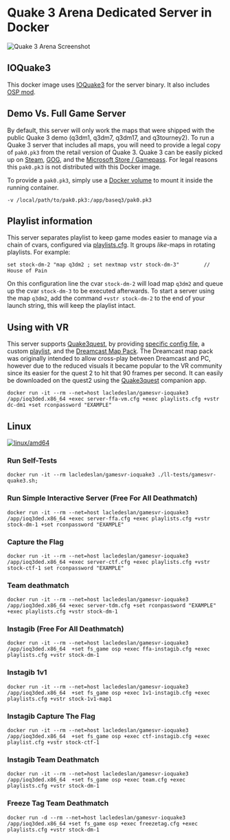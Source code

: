 # Quake 3 Arena Dedicated Server in Docker

![Quake 3 Arena Screenshot](https://raw.githubusercontent.com/LacledesLAN/gamesvr-ioquake3/master/.misc/screenshot.jpg "Quake 3 Arena
Screenshot")

## IOQuake3

This docker image uses [IOQuake3](https://ioquake3.org/) for the server binary. It also includes [OSP mod](https://www.orangesmoothie.org).

## Demo Vs. Full Game Server

By default, this server will only work the maps that were shipped with the public Quake 3 demo (q3dm1, q3dm7, q3dm17, and q3tourney2). To
run a Quake 3 server that includes all maps, you will need to provide a legal copy of `pak0.pk3` from the retail version of Quake 3. Quake 3
can be easily picked up on [Steam](https://store.steampowered.com/app/2200/Quake_III_Arena/),
[GOG](https://www.gog.com/game/quake_iii_arena), and the [Microsoft
Store / Gamepass](https://www.xbox.com/en-us/games/store/quake-iii-arena/9nwnls28zg37). For legal reasons this `pak0.pk3` is not distributed
with this Docker image.

To provide a `pak0.pk3`, simply use a [Docker volume](https://docs.docker.com/storage/volumes/) to mount it inside the running container.

```shell
-v /local/path/to/pak0.pk3:/app/baseq3/pak0.pk3
```

## Playlist information

This server separates playlist to keep game modes easier to manage via a chain of cvars, configured via
[playlists.cfg](./dist/app/baseq3/playlists.cfg). It groups *like*-maps in rotating playlists. For example:

```text
set stock-dm-2 "map q3dm2 ; set nextmap vstr stock-dm-3"        // House of Pain
```

On this configuration line the cvar `stock-dm-2` will load map `q3dm2` and queue up the cvar `stock-dm-3` to be executed afterwards. To
start a server using the map `q3dm2`, add the command `+vstr stock-dm-2` to the end of your launch string, this will keep the playlist intact.

## Using with VR

This server supports [Quake3quest](http://quake3.quakevr.com/), by providing [specific config file](./dist/app/baseq3/server-VR-DM.cfg),
a custom [playlist](./dist/app/baseq3/playlists.cfg#L43), and the [Dreamcast Map
Pack](https://www.moddb.com/games/quake-iii-arena/addons/dreamcast-map-pack2). The Dreamcast map pack was originally intended to allow
cross-play between Dreamcast and PC, however due to the reduced visuals it became popular to the VR community since its easier for the quest
2 to hit that 90 frames per second. It can easily be downloaded on the quest2 using the [Quake3quest](http://quake3.quakevr.com/) companion
app.

```shell
docker run -it --rm --net=host lacledeslan/gamesvr-ioquake3 /app/ioq3ded.x86_64 +exec server-ffa-vm.cfg +exec playlists.cfg +vstr dc-dm1 +set rconpassword "EXAMPLE"
```

## Linux

[![linux/amd64](https://github.com/LacledesLAN/gamesvr-ioquake3/actions/workflows/build-linux-image.yml/badge.svg)](https://github.com/LacledesLAN/gamesvr-ioquake3/actions/workflows/build-linux-image.yml)

### Run Self-Tests

```shell
docker run -it --rm lacledeslan/gamesvr-ioquake3 ./ll-tests/gamesvr-quake3.sh;
```

### Run Simple Interactive Server (Free For All Deathmatch)

```shell
docker run -it --rm --net=host lacledeslan/gamesvr-ioquake3 /app/ioq3ded.x86_64 +exec server-ffa.cfg +exec playlists.cfg +vstr stock-dm-1 +set rconpassword "EXAMPLE"
```

### Capture the Flag

```shell
docker run -it --rm --net=host lacledeslan/gamesvr-ioquake3 /app/ioq3ded.x86_64 +exec server-ctf.cfg +exec playlists.cfg +vstr stock-ctf-1 set rconpassword "EXAMPLE"
```

### Team deathmatch

```shell
docker run -it --rm --net=host lacledeslan/gamesvr-ioquake3 /app/ioq3ded.x86_64 +exec server-tdm.cfg +set rconpassword "EXAMPLE" +exec playlists.cfg +vstr stock-dm-1
```

### Instagib (Free For All Deathmatch)

```shell
docker run -it --rm --net=host lacledeslan/gamesvr-ioquake3 /app/ioq3ded.x86_64  +set fs_game osp +exec ffa-instagib.cfg +exec playlists.cfg +vstr stock-dm-1
```

### Instagib 1v1

```shell
docker run -it --rm --net=host lacledeslan/gamesvr-ioquake3 /app/ioq3ded.x86_64  +set fs_game osp +exec 1v1-instagib.cfg +exec playlists.cfg +vstr stock-1v1-map1
```

### Instagib Capture The Flag

```shell
docker run -it --rm --net=host lacledeslan/gamesvr-ioquake3 /app/ioq3ded.x86_64  +set fs_game osp +exec ctf-instagib.cfg +exec playlist.cfg +vstr stock-ctf-1
```

### Instagib Team Deathmatch

```shell
docker run -it --rm --net=host lacledeslan/gamesvr-ioquake3 /app/ioq3ded.x86_64  +set fs_game osp +exec team.cfg +exec playlists.cfg +vstr stock-dm-1
```

### Freeze Tag Team Deathmatch

```shell
docker run -d --rm --net=host lacledeslan/gamesvr-ioquake3 /app/ioq3ded.x86_64 +set fs_game osp +exec freezetag.cfg +exec playlists.cfg +vstr stock-dm-1
```
